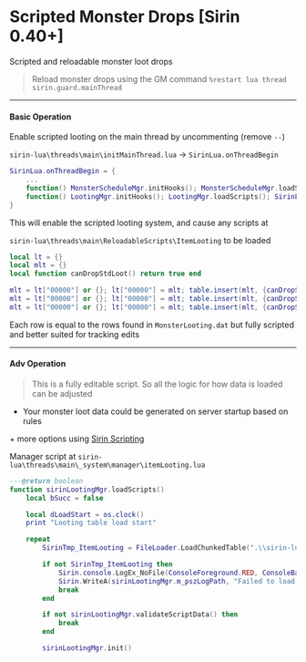 # Scripted Monster Drops [Sirin 0.40+]

Scripted and reloadable monster loot drops

> Reload monster drops using the GM command `%restart lua thread sirin.guard.mainThread`

***

#### Basic Operation

Enable scripted looting on the main thread by uncommenting (remove `--`)

`sirin-lua\threads\main\initMainThread.lua` → `SirinLua.onThreadBegin`

```lua
SirinLua.onThreadBegin = {
	...
	function() MonsterScheduleMgr.initHooks(); MonsterScheduleMgr.loadScripts(); SirinLua.LoopMgr.addMainLoopCallback(MonsterScheduleMgr.m_strUUID, function() MonsterScheduleMgr.onLoop() end, 1000) end,
	function() LootingMgr.initHooks(); LootingMgr.loadScripts(); SirinLua.LoopMgr.addMainLoopCallback(LootingMgr.m_strUUID, function() LootingMgr.onLoop() end, 100) end,
}
```
This will enable the scripted looting system, and cause any scripts at

`sirin-lua\threads\main\ReloadableScripts\ItemLooting` to be loaded

```lua
local lt = {}
local mlt = {}
local function canDropStdLoot() return true end

mlt = lt["00000"] or {}; lt["00000"] = mlt; table.insert(mlt, {canDropStdLoot, 1503215615, 0, 2, 6, "iyyyy01", "iyyyy02", "iyyyy03", "iyyyy04", "iyyyy05", "iyyyy06"})
mlt = lt["00000"] or {}; lt["00000"] = mlt; table.insert(mlt, {canDropStdLoot, 32211763, 0, 1, 5, "ihawa04", "iuawa04", "ilawa04", "igawa04", "isawa04"})
mlt = lt["00000"] or {}; lt["00000"] = mlt; table.insert(mlt, {canDropStdLoot, 32211763, 0, 1, 5, "ihawb04", "iuawb04", "ilawb04", "igawb04", "isawb04"})
```

Each row is equal to the rows found in `MonsterLooting.dat` but fully scripted and better suited for tracking edits

***

#### Adv Operation

> This is a fully editable script. So all the logic for how data is loaded can be adjusted

* Your monster loot data could be generated on server startup based on rules

\+ more options using [Sirin Scripting](lua/threads/MainThread) 

Manager script at `sirin-lua\threads\main\_system\manager\itemLooting.lua`
```lua
---@return boolean
function sirinLootingMgr.loadScripts()
	local bSucc = false

	local dLoadStart = os.clock()
	print "Looting table load start"

	repeat
		SirinTmp_ItemLooting = FileLoader.LoadChunkedTable(".\\sirin-lua\\threads\\main\\ReloadableScripts\\ItemLooting", true)

		if not SirinTmp_ItemLooting then
			Sirin.console.LogEx_NoFile(ConsoleForeground.RED, ConsoleBackground.BLACK, "Failed to load 'ItemLooting' scripts!\n")
			Sirin.WriteA(sirinLootingMgr.m_pszLogPath, "Failed to load 'ItemLooting' scripts!\n", true, true)
			break
		end

		if not sirinLootingMgr.validateScriptData() then
			break
		end

		sirinLootingMgr.init()
```